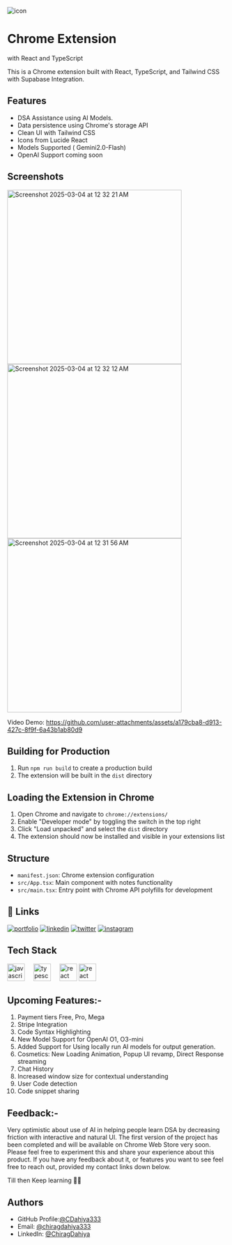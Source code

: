 ![icon](https://github.com/user-attachments/assets/237d8ae7-2098-4433-88aa-67266e053ee6)
# Chrome Extension
 with React and TypeScript

This is a Chrome extension built with React, TypeScript, and Tailwind CSS with Supabase Integration.

## Features

- DSA Assistance using AI Models.
- Data persistence using Chrome's storage API
- Clean UI with Tailwind CSS
- Icons from Lucide React
- Models Supported ( Gemini2.0-Flash)
- OpenAI Support coming soon

## Screenshots
<img width="400" alt="Screenshot 2025-03-04 at 12 32 21 AM" src="https://github.com/user-attachments/assets/086407b2-9a36-4b18-b7a7-a6d843713bfb" />
<img width="400" alt="Screenshot 2025-03-04 at 12 32 12 AM" src="https://github.com/user-attachments/assets/b1efc333-e1a2-4177-869f-5b31d739e86a" />
<img width="400" alt="Screenshot 2025-03-04 at 12 31 56 AM" src="https://github.com/user-attachments/assets/ad6d8928-cedc-4703-b89c-32a9331618f4" />

Video Demo: https://github.com/user-attachments/assets/a179cba8-d913-427c-8f9f-6a43b1ab80d9

## Building for Production

1. Run `npm run build` to create a production build
2. The extension will be built in the `dist` directory

## Loading the Extension in Chrome

1. Open Chrome and navigate to `chrome://extensions/`
2. Enable "Developer mode" by toggling the switch in the top right
3. Click "Load unpacked" and select the `dist` directory
4. The extension should now be installed and visible in your extensions list

## Structure

- `manifest.json`: Chrome extension configuration
- `src/App.tsx`: Main component with notes functionality
- `src/main.tsx`: Entry point with Chrome API polyfills for development


## 🔗 Links
[![portfolio](https://img.shields.io/badge/my_portfolio-000?style=for-the-badge&logo=ko-fi&logoColor=white)](https://katherineoelsner.com/)
[![linkedin](https://img.shields.io/badge/linkedin-0A66C2?style=for-the-badge&logo=linkedin&logoColor=white)](https://www.linkedin.com/in/chirag-dahiya-a6ba2322b/)
[![twitter](https://img.shields.io/badge/twitter-1DA1F2?style=for-the-badge&logo=twitter&logoColor=white)](https://twitter.com/)
[![instagram](https://img.shields.io/badge/Instagram-E4405F?style=for-the-badge&logo=instagram&logoColor=white)](https://www.instagram.com/chiragdahiya67/)

## Tech Stack


<div align="left">
  <img src="https://cdn.jsdelivr.net/gh/devicons/devicon/icons/javascript/javascript-original.svg" height="40" alt="javascript logo"  />
  <img width="12" />
  <img src="https://cdn.jsdelivr.net/gh/devicons/devicon/icons/typescript/typescript-original.svg" height="40" alt="typescript logo"  />
  <img width="12" />
  <img src="https://cdn.jsdelivr.net/gh/devicons/devicon/icons/react/react-original.svg" height="40" alt="react logo"  />
  <img src="https://github.com/user-attachments/assets/76c0f5e5-9f54-40bc-b49c-7e8f763895be" height="40" alt="react logo"  />
</div>

## Upcoming Features:- 

1. Payment tiers Free, Pro, Mega
2. Stripe Integration
3. Code Syntax Highlighting
4. New Model Support for OpenAI O1, O3-mini
5. Added Support for Using locally run AI models for output generation.
6. Cosmetics: New Loading Animation, Popup UI revamp, Direct Response streaming
7. Chat History
8. Increased window size for contextual understanding
9. User Code detection
10. Code snippet sharing

## Feedback:- 
Very optimistic about use of AI in helping people learn DSA by decreasing friction with interactive and natural UI.
The first version of the project has been completed and will be available on Chrome Web Store very soon.
Please feel free to experiment this and share your experience about this product.
If you have any feedback about it, or features you want to see feel free to reach out, provided my contact links down below.

Till then Keep learning 👍🏻
    
## Authors

- GitHub Profile:[@CDahiya333](https://github.com/CDahiya333)
- Email: [@chiragdahiya333](mailto:chiragdahiya333@gmail.com)
- LinkedIn: [@ChiragDahiya](https://www.linkedin.com/in/chirag-dahiya-a6ba2322b/)

###
